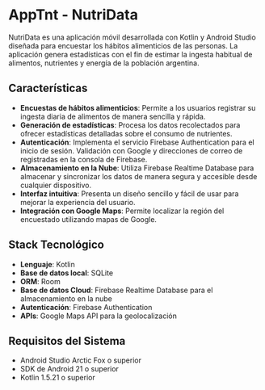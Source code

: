 # AppTnt - NutriData

NutriData es una aplicación móvil desarrollada con Kotlin y Android Studio diseñada para encuestar los hábitos alimenticios de las personas. La aplicación genera estadísticas con el fin de estimar la ingesta habitual de alimentos, nutrientes y energía de la población argentina.

## Características

- **Encuestas de hábitos alimenticios**: Permite a los usuarios registrar su ingesta diaria de alimentos de manera sencilla y rápida.
- **Generación de estadísticas**: Procesa los datos recolectados para ofrecer estadísticas detalladas sobre el consumo de nutrientes.
- **Autenticación**: Implementa el servicio Firebase Authentication para el inicio de sesión. Validación con Google y direcciones de correo de registradas en la consola de Firebase.
- **Almacenamiento en la Nube**: Utiliza Firebase Realtime Database para almacenar y sincronizar los datos de manera segura y accesible desde cualquier dispositivo.
- **Interfaz intuitiva**: Presenta un diseño sencillo y fácil de usar para mejorar la experiencia del usuario.
- **Integración con Google Maps**: Permite localizar la región del encuestado utilizando mapas de Google.

## Stack Tecnológico

- **Lenguaje**: Kotlin
- **Base de datos local**: SQLite
- **ORM**: Room
- **Base de datos Cloud**: Firebase Realtime Database para el almacenamiento en la nube
- **Autenticación**: Firebase Authentication
- **APIs**: Google Maps API para la geolocalización

## Requisitos del Sistema

- Android Studio Arctic Fox o superior
- SDK de Android 21 o superior
- Kotlin 1.5.21 o superior
